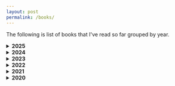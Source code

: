 ```yaml
---
layout: post
permalink: /books/
---
```


The following is list of books that I've read so far grouped by year.

<details>
  <summary><b> 2025</b></summary>

  <ol>
    <li> The Ministry of Time - <i>Kaliane Bradley </i><br /></li>
    <li> On Writing: A memoir of the craft - <i>Stephen King </i><br /></li>
    <li> The 5 Types of Wealth: A Transformative Guide to Design Your Dream Life - <i>Sahil Bloom </i><br /></li>
    <li> You Have Not Yet Heard Your Favourite Song: How Streaming Changes Music - <i>Glenn McDonald </i><br /></li>
    <li> The House of the Spirits - <i>Isabel Allende </i><br /></li>
    <li> 500 Tips for Startup Founders & Employees - <i>Mayank Bidawatka </i><br /></li>
    <li> The Palace of Illusions - <i>Chitra Banerjee Divakaruni </i><br /></li>
    <li> Math for Programmers - <i>Paul Orland </i><br /></li>
    <li> The Catcher in the Rye - <i>J.D. Salinger </i><br /></li>
    <li> The Immortals of Meluha - <i>Amish Tripathi </i><br /></li>
    <li> The Secret of the Nagas - <i>Amish Tripathi </i><br /></li>
    <li> Project Hail Mary - <i>Andy Weir </i><br /></li>
    <li> Shadow of the wind - <i>Carlos Ruiz Zafón</i><br /></li>
  </ol>
</details>

<details>
  <summary><b> 2024</b></summary>

  <ol>
    <li> All the light we cannot see - <i>Anthony Doerr</i><br /></li>
    <li> Psycho-cybernetics - <i>Maxwell Maltz </i><br /></li>
    <li> What is life? - <i>Erwin Schrödinger </i><br /></li>
    <li> Clear thinking - <i>Shane Parrish </i><br /></li>
    <li> Quiet: The Power of Introverts in a World That Can't Stop Talking - <i>Susan Cain </i><br /></li>
    <li> Algorithms to Live By - <i>Brian Christian, Tom Griffiths </i><br /></li>
    <li> For the Love of Physics - <i> Walter Lewin </i><br /></li>
    <li> The Hitchhiker’s Guide to the Galaxy - <i>Douglas Adams </i><br /></li>
    <li> The Restaurant at the End of the Universe - <i>Douglas Adams </i><br /></li>
    <li> The Nature of Software Development - <i>Ron Jeffries </i><br /></li>
    <li> SQL Antipatterns: Avoiding the Pitfalls of Database Programming - <i>Bill Karwin </i><br /></li>
    <li> The Last Question - <i>Isaac Asimov </i><br /></li>
    <li> LOTR #1: The Hobbit - <i>J.R.R. Tolkien </i><br /></li>
    <li> LOTR #2: The Fellowship of the Ring - <i>J.R.R. Tolkien </i><br /></li>
    <li> 14 Habits of Highly Productive Developers - <i>Zeno Rocha </i><br /></li>
    <li> Jupiters Travels: Four Years Around the World on a Triumph - <i>Ted Simon </i><br /></li>
    <li> Hello Beautiful - <i>Ann Napolitano </i><br /></li>
    <li> Six of Crows - <i>Leigh Bardugo </i><br /></li>
    <li> Crooked Kingdom - <i>Leigh Bardugo </i><br /></li>
    <li> Ego is the enemy - <i>Ryan Holiday</i><br /></li>
    <li> The Science of Storytelling - <i>Will Storr</i><br /></li>
    <li> LOTR #3: The Two Towers - <i>J.R.R. Tolkien</i><br /></li>
    <li> The Labyrinth of the Spirits - <i>Carlos Ruiz Zafón</i><br /></li>
  </ol>

</details>

<details>
  <summary><b> 2023</b></summary>

  <ol>
    <li> A Gentleman in Moscow - <i>Amor Towles</i><br /></li>
    <li> The Hard Thing About Hard Things - <i>Ben Horowitz</i><br /></li>
    <li> Creative Selection - <i>Ken Kocienda</i><br /></li>
    <li> The Song of Achilles - <i>Madeline Miller</i><br /></li>
    <li> Notes on an Execution - <i>Danya Kukafka</i><br /></li>
    <li> Chip War - <i>Chris Miller</i><br /></li>
    <li> Land of Lisp - <i>Conrad Barski</i><br /></li>
    <li> Infinite Powers: How Calculus Reveals the Secrets of the Universe - <i>Steven H. Strogatz</i><br /></li>
    <li> Slaughterhouse-Five - <i>Kurt Vonnegut Jr.</i><br /></li>
    <li> The Most Important Thing - <i>Howard Marks</i><br /></li>
    <li> What If? - <i>Randall Munroe</i><br /></li>
    <li> Same as Ever: A Guide to What Never Changes - <i>Morgan Housel</i><br /></li>
  </ol>

</details>

<details>
  <summary><b> 2022</b></summary>

  <ol>
    <li> The Minimalist Entrepreneur - <i>Sahil Lavingia</i><br /></li>
    <li> Outliers: The Story of Success - <i>Malcolm Gladwell</i><br /></li>
    <li> Optics By Example - <i>Chris Penner</i><br /></li>
    <li> Specification by Example - <i>Gojko Adzic</i><br /></li>
    <li> Building Microservices - <i>Sam Newman</i><br /></li>
    <li> 12 Rules for Life: An Antidote to Chaos - <i>Jordan B. Peterson</i><br /></li>
    <li> The Network State - <i>Balaji S. Srinivasan</i><br /></li>
    <li> Joel on Software - <i>Joel Spolsky</i><br /></li>
    <li> Things Fall Apart - <i>Chinua Achebe</i><br /></li>
    <li> The Fountains of Silence - <i>Ruta Sepetys</i><br /></li>
    <li> The Power Law: Venture Capital and the Art of Disruption - <i>Sebastian Mallaby</i><br /></li>
    <li> What Happened To You? - <i>Bruce D. Perry, Oprah Winfrey</i><br /></li>
  </ol>

</details>

<details>
  <summary><b> 2021</b></summary>

  <ol>
    <li> One Up on Wall Street - <i>Peter Lynch</i><br /></li>
    <li> The Simple Haskell Handbook - <i>Marco Sampellegrini</i><br /></li>
    <li> Deep Work - <i>Cal Newport</i><br /></li>
    <li> Zero To Production In Rust - <i>Luca Palmieri</i><br /></li>
  </ol>

</details>

<details>
  <summary><b> 2020</b></summary>

  <ol>
    <li> The Last Lecture - <i>Randy Pausch, Jeffrey Zaslow</i><br /></li>
    <li> Attitude Is Everything - <i>Jeff Keller</i><br /></li>
    <li> The Metamorphosis - <i>Franz Kafka</i><br /></li>
    <li> Man’s Search for Meaning - <i>Viktor E. Frankl</i><br /></li>
    <li> The Art of Productivity - <i>Jim Stovall</i><br /></li>
    <li> How to Win Friends & Influence People - <i>Dale Carnegie</i><br /></li>
    <li> Everyone Communicates, Few Connect - <i>John C. Maxwell</i><br /></li>
    <li> The Book: On the Taboo Against Knowing Who You Are - <i>Alan Watts </i><br /></li>
    <li> The Art of Optimism - <i>Jim Stovall </i><br /></li>
    <li> The Subtle Art of Not Giving a Fuck- <i>Mark Manson</i><br /></li>
    <li> The Perks of Being a Wallflower - <i>Stephen Chbosky</i><br /></li>
    <li> The One Thing - <i>Gary Keller, Jay Papasan</i><br /></li>
    <li> Bad Blood: Secrets and Lies in a Silicon Valley Startup - <i>John Carreyrou</i><br /></li>
    <li> A Brief History of Time - <i>Stephen Hawking</i><br /></li>
    <li> Can't Hurt Me: Master Your Mind and Defy the Odds - <i>David Goggins</i><br /></li>
    <li> The Ride of a Lifetime - <i>Robert Iger, Joel Lovell</i><br /></li>
    <li> Shape Up: Stop Running in Circles and Ship Work that Matters - <i>Ryan Singer</i><br /></li>
    <li> The Silent Patient - <i>Alex Michaelides</i><br /></li>
    <li> 21 Lessons for the 21st Century - <i>Yuval Noah Harari</i><br /></li>
    <li> Shoe Dog: A Memoir by the Creator of Nike - <i>Phil Knight</i><br /></li>
    <li> 1984 - <i>George Orwell</i><br /></li>
    <li> Atomic Habits - <i>James Clear</i><br /></li>
    <li> The Great Mental Models: General Thinking Concepts - <i>Shane Parrish, Rhiannon Beaubien</i><br /></li>
    <li> The Psychology of Money - <i>Morgan Housel</i><br /></li>
    <li> Meditations- <i>Marcus Aurelius</i><br /></li>
    <li> The Daily Stoic- <i>Ryan Holiday</i><br /></li>
    <li> A letter to a Hindu - <i>Leo Tolstoy</i><br /></li>
    <li> The Almanack of Naval Ravikant: A Guide to Wealth and Happiness - <i>Eric Jorgenson</i><br /></li>
  </ol>

</details>
